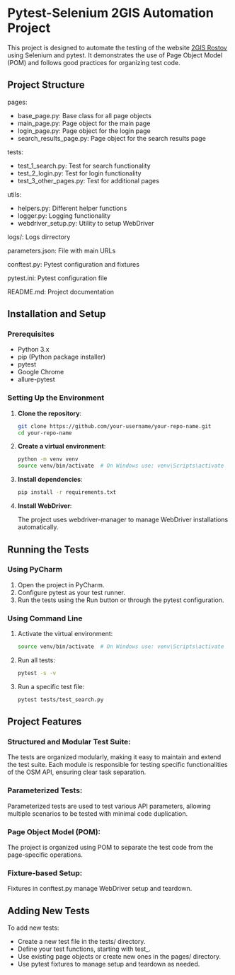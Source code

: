 # Pytest-Selenium 2GIS Automation Project

This project is designed to automate the testing of the website [2GIS Rostov](https://2gis.ru/rostov) using Selenium and pytest. It demonstrates the use of Page Object Model (POM) and follows good practices for organizing test code.

## Project Structure

pages:
- base_page.py: Base class for all page objects
- main_page.py: Page object for the main page
- login_page.py: Page object for the login page
- search_results_page.py: Page object for the search results page

tests:
- test_1_search.py: Test for search functionality
- test_2_login.py: Test for login functionality
- test_3_other_pages.py: Test for additional pages 

utils:
- helpers.py: Different helper functions
- logger.py: Logging functionality
- webdriver_setup.py: Utility to setup WebDriver

logs/: Logs dirrectory

parameters.json: File with main URLs

conftest.py: Pytest configuration and fixtures

pytest.ini: Pytest configuration file

README.md: Project documentation

## Installation and Setup

### Prerequisites

- Python 3.x
- pip (Python package installer)
- pytest
- Google Chrome
- allure-pytest

### Setting Up the Environment

1. **Clone the repository**:
   ```bash
   git clone https://github.com/your-username/your-repo-name.git
   cd your-repo-name
   
2. **Create a virtual environment**:
   ```bash
   python -m venv venv
   source venv/bin/activate  # On Windows use: venv\Scripts\activate

3. **Install dependencies**:
   ```bash
   pip install -r requirements.txt
   
4. **Install WebDriver**:

   The project uses webdriver-manager to manage WebDriver installations automatically.

## Running the Tests
### Using PyCharm
1. Open the project in PyCharm.
2. Configure pytest as your test runner.
3. Run the tests using the Run button or through the pytest configuration.

### Using Command Line
1. Activate the virtual environment:

   ```bash
   source venv/bin/activate  # On Windows use: venv\Scripts\activate
   
2. Run all tests:

   ```bash
   pytest -s -v 
   
3. Run a specific test file:

   ```bash
   pytest tests/test_search.py
   
## Project Features

### Structured and Modular Test Suite:
The tests are organized modularly, making it easy to maintain and extend the test suite. Each module is responsible for testing specific functionalities of the OSM API, ensuring clear task separation.
### Parameterized Tests:
Parameterized tests are used to test various API parameters, allowing multiple scenarios to be tested with minimal code duplication.
### Page Object Model (POM):
The project is organized using POM to separate the test code from the page-specific operations.
### Fixture-based Setup:
Fixtures in conftest.py manage WebDriver setup and teardown.

## Adding New Tests

To add new tests:

- Create a new test file in the tests/ directory.
- Define your test functions, starting with test_.
- Use existing page objects or create new ones in the pages/ directory.
- Use pytest fixtures to manage setup and teardown as needed.
